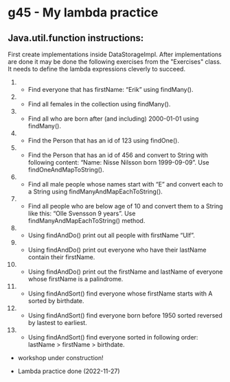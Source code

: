 # g45 - My lambda practice 


## Java.util.function instructions:

First create implementations inside DataStorageImpl.
After implementations are done it may be done the following exercises from the "Exercises" class.  
It needs to define the lambda expressions cleverly to succeed.  
1.  * Find everyone that has firstName: “Erik” using findMany().
2.  * Find all females in the collection using findMany().
3.  * Find all who are born after (and including) 2000-01-01 using findMany().
4.  * Find the Person that has an id of 123 using findOne().
5.  * Find the Person that has an id of 456 and convert to String with following content:
   “Name: Nisse Nilsson born 1999-09-09”. Use findOneAndMapToString().
6.  * Find all male people whose names start with “E” and convert each to a String using
   findManyAndMapEachToString().
7.  * Find all people who are below age of 10 and convert them to a String like this:
   “Olle Svensson 9 years”. Use findManyAndMapEachToString() method.
8.  * Using findAndDo() print out all people with firstName “Ulf”.
9.  * Using findAndDo() print out everyone who have their lastName contain their firstName.
10. * Using findAndDo() print out the firstName and lastName of everyone whose firstName is a
    palindrome.
11. * Using findAndSort() find everyone whose firstName starts with A sorted by birthdate.
12. * Using findAndSort() find everyone born before 1950 sorted reversed by lastest to earliest.
13. * Using findAndSort() find everyone sorted in following order: lastName > firstName >
    birthdate.




* workshop under construction!
 - Lambda practice done (2022-11-27)
